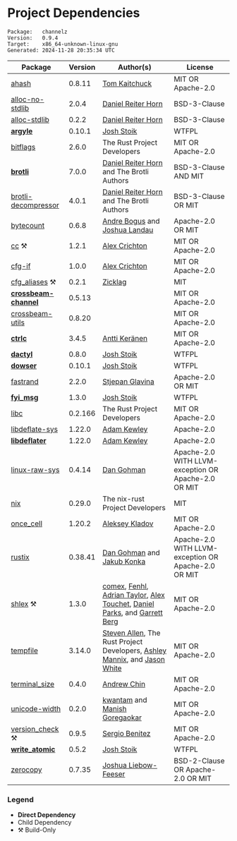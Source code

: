# Project Dependencies
    Package:   channelz
    Version:   0.9.4
    Target:    x86_64-unknown-linux-gnu
    Generated: 2024-11-28 20:35:34 UTC

| Package | Version | Author(s) | License |
| ---- | ---- | ---- | ---- |
| [ahash](https://github.com/tkaitchuck/ahash) | 0.8.11 | [Tom Kaitchuck](mailto:tom.kaitchuck@gmail.com) | MIT OR Apache-2.0 |
| [alloc-no-stdlib](https://github.com/dropbox/rust-alloc-no-stdlib) | 2.0.4 | [Daniel Reiter Horn](mailto:danielrh@dropbox.com) | BSD-3-Clause |
| [alloc-stdlib](https://github.com/dropbox/rust-alloc-no-stdlib) | 0.2.2 | [Daniel Reiter Horn](mailto:danielrh@dropbox.com) | BSD-3-Clause |
| [**argyle**](https://github.com/Blobfolio/argyle) | 0.10.1 | [Josh Stoik](mailto:josh@blobfolio.com) | WTFPL |
| [bitflags](https://github.com/bitflags/bitflags) | 2.6.0 | The Rust Project Developers | MIT OR Apache-2.0 |
| [**brotli**](https://github.com/dropbox/rust-brotli) | 7.0.0 | [Daniel Reiter Horn](mailto:danielrh@dropbox.com) and The Brotli Authors | BSD-3-Clause AND MIT |
| [brotli-decompressor](https://github.com/dropbox/rust-brotli-decompressor) | 4.0.1 | [Daniel Reiter Horn](mailto:danielrh@dropbox.com) and The Brotli Authors | BSD-3-Clause OR MIT |
| [bytecount](https://github.com/llogiq/bytecount) | 0.6.8 | [Andre Bogus](mailto:bogusandre@gmail.de) and [Joshua Landau](mailto:joshua@landau.ws) | Apache-2.0 OR MIT |
| [cc](https://github.com/rust-lang/cc-rs) ⚒️ | 1.2.1 | [Alex Crichton](mailto:alex@alexcrichton.com) | MIT OR Apache-2.0 |
| [cfg-if](https://github.com/alexcrichton/cfg-if) | 1.0.0 | [Alex Crichton](mailto:alex@alexcrichton.com) | MIT OR Apache-2.0 |
| [cfg_aliases](https://github.com/katharostech/cfg_aliases) ⚒️ | 0.2.1 | [Zicklag](mailto:zicklag@katharostech.com) | MIT |
| [**crossbeam-channel**](https://github.com/crossbeam-rs/crossbeam) | 0.5.13 |  | MIT OR Apache-2.0 |
| [crossbeam-utils](https://github.com/crossbeam-rs/crossbeam) | 0.8.20 |  | MIT OR Apache-2.0 |
| [**ctrlc**](https://github.com/Detegr/rust-ctrlc.git) | 3.4.5 | [Antti Keränen](mailto:detegr@gmail.com) | MIT OR Apache-2.0 |
| [**dactyl**](https://github.com/Blobfolio/dactyl) | 0.8.0 | [Josh Stoik](mailto:josh@blobfolio.com) | WTFPL |
| [**dowser**](https://github.com/Blobfolio/dowser) | 0.10.1 | [Josh Stoik](mailto:josh@blobfolio.com) | WTFPL |
| [fastrand](https://github.com/smol-rs/fastrand) | 2.2.0 | [Stjepan Glavina](mailto:stjepang@gmail.com) | Apache-2.0 OR MIT |
| [**fyi_msg**](https://github.com/Blobfolio/fyi) | 1.3.0 | [Josh Stoik](mailto:josh@blobfolio.com) | WTFPL |
| [libc](https://github.com/rust-lang/libc) | 0.2.166 | The Rust Project Developers | MIT OR Apache-2.0 |
| [libdeflate-sys](https://github.com/adamkewley/libdeflater) | 1.22.0 | [Adam Kewley](mailto:contact@adamkewley.com) | Apache-2.0 |
| [**libdeflater**](https://github.com/adamkewley/libdeflater) | 1.22.0 | [Adam Kewley](mailto:contact@adamkewley.com) | Apache-2.0 |
| [linux-raw-sys](https://github.com/sunfishcode/linux-raw-sys) | 0.4.14 | [Dan Gohman](mailto:dev@sunfishcode.online) | Apache-2.0 WITH LLVM-exception OR Apache-2.0 OR MIT |
| [nix](https://github.com/nix-rust/nix) | 0.29.0 | The nix-rust Project Developers | MIT |
| [once_cell](https://github.com/matklad/once_cell) | 1.20.2 | [Aleksey Kladov](mailto:aleksey.kladov@gmail.com) | MIT OR Apache-2.0 |
| [rustix](https://github.com/bytecodealliance/rustix) | 0.38.41 | [Dan Gohman](mailto:dev@sunfishcode.online) and [Jakub Konka](mailto:kubkon@jakubkonka.com) | Apache-2.0 WITH LLVM-exception OR Apache-2.0 OR MIT |
| [shlex](https://github.com/comex/rust-shlex) ⚒️ | 1.3.0 | [comex](mailto:comexk@gmail.com), [Fenhl](mailto:fenhl@fenhl.net), [Adrian Taylor](mailto:adetaylor@chromium.org), [Alex Touchet](mailto:alextouchet@outlook.com), [Daniel Parks](mailto:dp&#43;git@oxidized.org), and [Garrett Berg](mailto:googberg@gmail.com) | MIT OR Apache-2.0 |
| [tempfile](https://github.com/Stebalien/tempfile) | 3.14.0 | [Steven Allen](mailto:steven@stebalien.com), The Rust Project Developers, [Ashley Mannix](mailto:ashleymannix@live.com.au), and [Jason White](mailto:me@jasonwhite.io) | MIT OR Apache-2.0 |
| [terminal_size](https://github.com/eminence/terminal-size) | 0.4.0 | [Andrew Chin](mailto:achin@eminence32.net) | MIT OR Apache-2.0 |
| [unicode-width](https://github.com/unicode-rs/unicode-width) | 0.2.0 | [kwantam](mailto:kwantam@gmail.com) and [Manish Goregaokar](mailto:manishsmail@gmail.com) | MIT OR Apache-2.0 |
| [version_check](https://github.com/SergioBenitez/version_check) ⚒️ | 0.9.5 | [Sergio Benitez](mailto:sb@sergio.bz) | MIT OR Apache-2.0 |
| [**write_atomic**](https://github.com/Blobfolio/write_atomic) | 0.5.2 | [Josh Stoik](mailto:josh@blobfolio.com) | WTFPL |
| [zerocopy](https://github.com/google/zerocopy) | 0.7.35 | [Joshua Liebow-Feeser](mailto:joshlf@google.com) | BSD-2-Clause OR Apache-2.0 OR MIT |

### Legend

* **Direct Dependency**
* Child Dependency
* ⚒️ Build-Only
